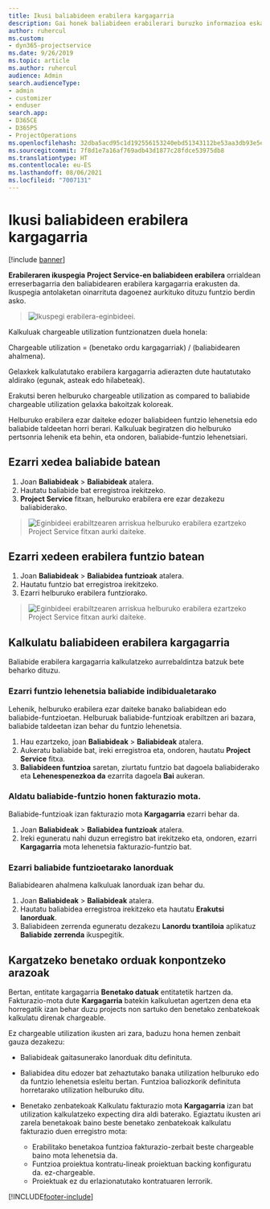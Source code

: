```yaml
---
title: Ikusi baliabideen erabilera kargagarria
description: Gai honek baliabideen erabilerari buruzko informazioa eskaintzen du.
author: ruhercul
ms.custom:
- dyn365-projectservice
ms.date: 9/26/2019
ms.topic: article
ms.author: ruhercul
audience: Admin
search.audienceType:
- admin
- customizer
- enduser
search.app:
- D365CE
- D365PS
- ProjectOperations
ms.openlocfilehash: 32dba5acd95c1d192556153240ebd51343112be53aa3db93e5e6f127c2d960e9
ms.sourcegitcommit: 7f8d1e7a16af769adb43d1877c28fdce53975db8
ms.translationtype: HT
ms.contentlocale: eu-ES
ms.lasthandoff: 08/06/2021
ms.locfileid: "7007131"
---
```

# <a name="view-chargeable-utilization-for-resources"></a>Ikusi baliabideen erabilera kargagarria

[!include [banner](../includes/psa-now-project-operations.md)]
 
**Erabileraren ikuspegia** **Project Service-en baliabideen erabilera** orrialdean erreserbagarria den baliabidearen erabilera kargagarria erakusten da. Ikuspegia antolaketan oinarrituta dagoenez aurkituko dituzu funtzio berdin asko.

> ![Ikuspegi erabilera-eginbideei.](media/FAQ-utilization-1.png)
 

Kalkuluak chargeable utilization funtzionatzen duela honela:

   Chargeable utilization = (benetako ordu kargagarriak) / (baliabidearen ahalmena).

Gelaxkek kalkulatutako erabilera kargagarria adierazten dute hautatutako aldirako (egunak, asteak edo hilabeteak).

Erakutsi beren helburuko chargeable utilization as compared to baliabide chargeable utilization gelaxka bakoitzak koloreak. 

Helburuko erabilera ezar daiteke edozer baliabideen funtzio lehenetsia edo baliabide taldeetan horri berari. Kalkuluak begiratzen dio helburuko pertsonria lehenik eta behin, eta ondoren, baliabide-funtzio lehenetsiari.

## <a name="set-target-on-a-resource"></a>Ezarri xedea baliabide batean

1. Joan **Baliabideak** \> **Baliabideak** atalera. 
2. Hautatu baliabide bat erregistroa irekitzeko. 
3. **Project Service** fitxan, helburuko erabilera ere ezar dezakezu baliabiderako.

> ![Eginbideei erabiltzearen arriskua helburuko erabilera ezartzeko Project Service fitxan aurki daiteke.](media/FAQ-utilization-2.png)
 
## <a name="set-target-utilization-on-a-role"></a>Ezarri xedeen erabilera funtzio batean

1. Joan **Baliabideak** \> **Baliabidea funtzioak** atalera. 
2. Hautatu funtzio bat erregistroa irekitzeko. 
3. Ezarri helburuko erabilera funtziorako.

> ![Eginbideei erabiltzearen arriskua helburuko erabilera ezartzeko Project Service fitxan aurki daiteke.](media/FAQ-utilization-3.png)
 
## <a name="calculate-chargeable-utilization-for-a-resource"></a>Kalkulatu baliabideen erabilera kargagarria

Baliabide erabilera kargagarria kalkulatzeko aurrebaldintza batzuk bete beharko dituzu. 

### <a name="set-default-role-for-individual-resource"></a>Ezarri funtzio lehenetsia baliabide indibidualetarako

Lehenik, helburuko erabilera ezar daiteke banako baliabidean edo baliabide-funtzioetan. Helburuak baliabide-funtzioak erabiltzen ari bazara, baliabide taldeetan izan behar du funtzio lehenetsia. 

1. Hau ezartzeko, joan **Baliabideak** \> **Baliabideak** atalera. 
2. Aukeratu baliabide bat, ireki erregistroa eta, ondoren, hautatu **Project Service** fitxa. 
3. **Baliabideen funtzioa** saretan, ziurtatu funtzio bat dagoela baliabiderako eta **Lehenespenezkoa da** ezarrita dagoela **Bai** aukeran.
 
### <a name="change-billing-type-for-resource-role"></a>Aldatu baliabide-funtzio honen fakturazio mota.

Baliabide-funtzioak izan fakturazio mota **Kargagarria** ezarri behar da. 

1. Joan **Baliabideak** \> **Baliabidea funtzioak** atalera. 
2. Ireki eguneratu nahi duzun erregistro bat irekitzeko eta, ondoren, ezarri **Kargagarria** mota lehenetsia fakturazio-funtzio bat.

### <a name="set-working-hours-for-resource-role"></a>Ezarri baliabide funtzioetarako lanorduak
 
Baliabidearen ahalmena kalkuluak lanorduak izan behar du. 

1. Joan **Baliabideak** \> **Baliabideak** atalera. 
2. Hautatu baliabidea erregistroa irekitzeko eta hautatu **Erakutsi lanorduak**. 
3. Baliabideen zerrenda eguneratu dezakezu **Lanordu txantiloia** aplikatuz **Baliabide zerrenda** ikuspegitik.

## <a name="troubleshooting-chargeable-actual-hours"></a>Kargatzeko benetako orduak konpontzeko arazoak

Bertan, entitate kargagarria **Benetako datuak** entitatetik hartzen da. Fakturazio-mota dute **Kargagarria** batekin kalkuluetan agertzen dena eta horregatik izan behar duzu projects non sartuko den benetako zenbatekoak kalkulatu direnak chargeable.

Ez chargeable utilization ikusten ari zara, baduzu hona hemen zenbait gauza dezakezu:

- Baliabideak gaitasunerako lanorduak ditu definituta.
- Baliabidea ditu edozer bat zehaztutako banaka utilization helburuko edo da funtzio lehenetsia esleitu bertan. Funtzioa baliozkorik definituta horretarako utilization helburuko ditu.
- Benetako zenbatekoak Kalkulatu fakturazio mota **Kargagarria** izan bat utilization kalkulatzeko expecting dira aldi baterako. Egiaztatu ikusten ari zarela benetakoak baino beste benetako zenbatekoak kalkulatu fakturazio duen erregistro mota:

  - Erabilitako benetakoa funtzioa fakturazio-zerbait beste chargeable baino mota lehenetsia da.
  - Funtzioa proiektua kontratu-lineak proiektuan backing konfiguratu da. ez-chargeable.
  - Proiektuak ez du erlazionatutako kontratuaren lerrorik.



[!INCLUDE[footer-include](../includes/footer-banner.md)]